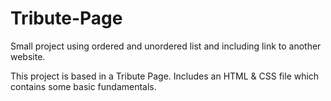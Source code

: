 # Tribute-Page
Small project using ordered and unordered list and including link to another website.

This project is based in a Tribute Page.
Includes an HTML & CSS file which contains some basic fundamentals. 
